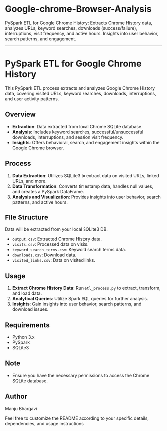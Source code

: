 # Google-chrome-Browser-Analysis
PySpark ETL for Google Chrome History: Extracts Chrome History data, analyzes URLs, keyword searches, downloads (success/failure), interruptions, visit frequency, and active hours. Insights into user behavior, search patterns, and engagement.


---

# PySpark ETL for Google Chrome History

This PySpark ETL process extracts and analyzes Google Chrome History data, covering visited URLs, keyword searches, downloads, interruptions, and user activity patterns.

## Overview

- **Extraction**: Data extracted from local Chrome SQLite database.
- **Analysis**: Includes keyword searches, successful/unsuccessful downloads, interruptions, and session visit frequency.
- **Insights**: Offers behavioral, search, and engagement insights within the Google Chrome browser.

## Process

1. **Data Extraction**: Utilizes SQLite3 to extract data on visited URLs, linked URLs, and more.
2. **Data Transformation**: Converts timestamp data, handles null values, and creates a PySpark DataFrame.
3. **Analysis and Visualization**: Provides insights into user behavior, search patterns, and active hours.

## File Structure
Data will be extracted from your local SQLite3 DB.
- `output.csv`: Extracted Chrome History data.
- `visits.csv`: Processed data on visits.
- `keyword_search_terms.csv`: Keyword search terms data.
- `downloads.csv`: Download data.
- `visited_links.csv`: Data on visited links.

## Usage

1. **Extract Chrome History Data**: Run `etl_process.py` to extract, transform, and load data.
2. **Analytical Queries**: Utilize Spark SQL queries for further analysis.
3. **Insights**: Gain insights into user behavior, search patterns, and download issues.

## Requirements

- Python 3.x
- PySpark
- SQLite3

## Note

- Ensure you have the necessary permissions to access the Chrome SQLite database.

## Author

Manju Bhargavi

Feel free to customize the README according to your specific details, dependencies, and usage instructions.
